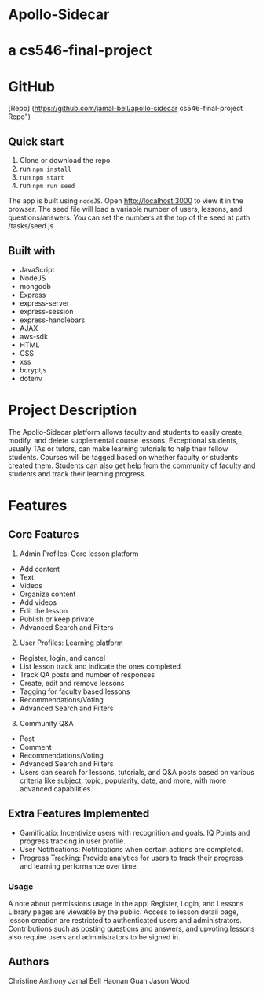 # Apollo-Sidecar
# a cs546-final-project

# GitHub
[Repo] (https://github.com/jamal-bell/apollo-sidecar cs546-final-project Repo")

## Quick start

1. Clone or download the repo
2. run `npm install`
3. run `npm start`
4. run `npm run seed`

The app is built using `nodeJS`. Open [http://localhost:3000](http://localhost:3000) to view it in the browser. 
The seed file will load a variable number of users, lessons, and questions/answers. You can set the numbers at the top of the seed at path /tasks/seed.js

## Built with
- JavaScript
- NodeJS
- mongodb
- Express
- express-server
- express-session
- express-handlebars
- AJAX
- aws-sdk
- HTML
- CSS
- xss
- bcryptjs
- dotenv

# Project Description
The Apollo-Sidecar platform allows faculty and students to easily create, modify, and delete supplemental course lessons. Exceptional students, usually TAs or tutors, can make learning tutorials to help their fellow students. Courses will be tagged based on whether faculty or students created them. Students can also get help from the community of faculty and students and track their learning progress.

# Features
## Core Features
1.	Admin Profiles: Core lesson platform
- Add content
- Text
- Videos
- Organize content
- Add videos
- Edit the lesson
- Publish or keep private
- Advanced Search and Filters

2.	User Profiles: Learning platform
- Register, login, and cancel
- List lesson track and indicate the ones completed
- Track QA posts and number of responses
- Create, edit and remove lessons
- Tagging for faculty based lessons
- Recommendations/Voting
- Advanced Search and Filters

3.	Community Q&A 
- Post
- Comment
- Recommendations/Voting
- Advanced Search and Filters
- Users can search for lessons, tutorials, and Q&A posts based on various criteria like subject, topic, popularity, date, and more, with more advanced capabilities.

## Extra Features Implemented

- Gamificatio: Incentivize users with recognition and goals. IQ Points and progress tracking in user profile.
- User Notifications: Notifications when certain actions are completed.
- Progress Tracking: Provide analytics for users to track their progress and learning performance over time.


### Usage
A note about permissions usage in the app:
Register, Login, and Lessons Library pages are viewable by the public.
Access to lesson detail page, lesson creation are restricted to authenticated users and administrators. Contributions such as posting questions and answers, and upvoting lessons also require users and administrators to be signed in.

## Authors
Christine Anthony
Jamal Bell
Haonan Guan
Jason Wood
